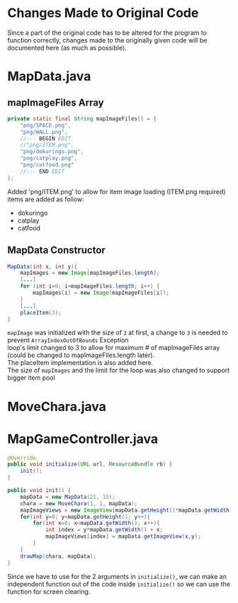 # Changes Made to Original Code
Since a part of the original code has to be altered for the program to function correctly,
changes made to the originally given code will be documented here (as much as possible).

# MapData.java
## mapImageFiles Array
```java
private static final String mapImageFiles[] = {
    "png/SPACE.png",
    "png/WALL.png",
    //--- BEGIN EDIT
    //"png/ITEM.png",
    "png/dokuringo.png",
    "png/catplay.png",
    "png/catfood.png"
    //--- END EDIT
};
```

Added 'png/ITEM.png' to allow for item image loading (ITEM.png required)  
items are added as follow:
- dokuringo
- catplay
- catfood

## MapData Constructor
```java
MapData(int x, int y){
    mapImages = new Image[mapImageFiles.length];
    [...]
    for (int i=0; i<mapImageFiles.length; i++) {
        mapImages[i] = new Image(mapImageFiles[i]);
    }
    [...]
    placeItem(3);
}
```
`mapImage` was initialized with the size of `2` at first, a change to `3` is needed to prevent `ArrayIndexOutOfBounds` Exception  
loop's limit changed to 3 to allow for maximum # of mapImageFiles array (could be changed to mapImageFiles.length later).  
The placeItem implementation is also added here.  
The size of `mapImages` and the limit for the loop was also changed to support bigger item pool

# MoveChara.java
# MapGameController.java
```java
@Override
public void initialize(URL url, ResourceBundle rb) {
    init();
}

public void init() {
    mapData = new MapData(21, 15);
    chara = new MoveChara(1, 1, mapData);
    mapImageViews = new ImageView[mapData.getHeight()*mapData.getWidth()];
    for(int y=0; y<mapData.getHeight(); y++){
        for(int x=0; x<mapData.getWidth(); x++){
            int index = y*mapData.getWidth() + x;
            mapImageViews[index] = mapData.getImageView(x,y);
        }
    }
    drawMap(chara, mapData);
}
```

Since we have to use for the 2 arguments in `initialize()`, we can make an independent
function out of the code inside `initialize()` so we can use the function for screen clearing.